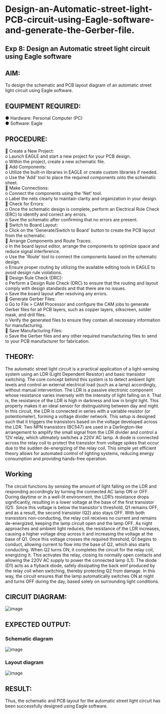 # Design-an-Automatic-street-light-PCB-circuit-using-Eagle-software-and-generate-the-Gerber-file.
## Exp 8: Design an Automatic street light circuit using Eagle software
## AIM:
To design the schematic and PCB layout diagram of an automatic street light circuit using Eagle software.
## EQUIPMENT REQUIRED:
●	Hardware: Personal Computer (PC)<br>
●	Software: Eagle<br>
## PROCEDURE:
	Create a New Project:<br>
o	Launch EAGLE and start a new project for your PCB design.<br>
o	Within the project, create a new schematic file.<br>
	Add Components:<br>
o	Utilize the built-in libraries in EAGLE or create custom libraries if needed.<br>
o	Use the 'Add' tool to place the required components onto the schematic sheet.<br>
	Make Connections:<br>
o	Connect the components using the 'Net' tool.<br>
o	Label the nets clearly to maintain clarity and organization in your design.<br>
	Check for Errors:<br>
o	Once the schematic design is complete, perform an Electrical Rule Check (ERC) to identify and correct any errors.<br>
o	Save the schematic after confirming that no errors are present.<br>
	Switch to Board Layout:<br>
o	Click on the 'Generate/Switch to Board' button to create the PCB layout from the schematic.<br>
	Arrange Components and Route Traces:<br>
o	In the board layout editor, arrange the components to optimize space and reduce signal interference.<br>
o	Use the 'Route' tool to connect the components based on the schematic design.<br>
o	Ensure proper routing by utilizing the available editing tools in EAGLE to avoid design rule violations.<br>
	Design Rule Check (DRC):<br>
o	Perform a Design Rule Check (DRC) to ensure that the routing and layout comply with design standards and that there are no issues.<br>
o	Save the board layout after resolving any errors.<br>
	Generate Gerber Files:<br>
o	Go to File > CAM Processor and configure the CAM jobs to generate Gerber files for all PCB layers, such as copper layers, silkscreen, solder mask, and drill files.<br>
o	Verify the generated files to ensure they contain all necessary information for manufacturing.<br>
	Save Manufacturing Files:<br>
o	Save the Gerber files and any other required manufacturing files to send to your PCB manufacturer for fabrication.<br>

## THEORY:
The automatic street light circuit is a practical application of a light-sensing system using an LDR (Light Dependent Resistor) and basic transistor switching. The core concept behind this system is to detect ambient light levels and control an external electrical load (such as a lamp) accordingly, without manual intervention. The LDR is a passive electronic component whose resistance varies inversely with the intensity of light falling on it. That is, the resistance of the LDR is high in darkness and low in bright light. This property makes it an ideal sensor for distinguishing between day and night. In this circuit, the LDR is connected in series with a variable resistor (or potentiometer), forming a voltage divider network. This setup is designed such that it triggers the transistors based on the voltage developed across the LDR. Two NPN transistors (BC547) are used in a Darlington-like arrangement to amplify the small signal from the LDR divider and control a 12V relay, which ultimately switches a 220V AC lamp. A diode is connected across the relay coil to protect the transistor from voltage spikes that occur due to the sudden de-energizing of the relay coil. This simple yet efficient theory allows for automated control of lighting systems, reducing energy consumption and providing hands-free operation.
## Working
The circuit functions by sensing the amount of light falling on the LDR and responding accordingly by turning the connected AC lamp ON or OFF. During daytime or in a well-lit environment, the LDR’s resistance drops significantly, resulting in a lower voltage at the base of the first transistor (Q1). Since this voltage is below the transistor's threshold, Q1 remains OFF, and as a result, the second transistor (Q2) also stays OFF. With both transistors non-conducting, the relay coil receives no current and remains de-energized, keeping the lamp circuit open and the lamp OFF. As night approaches and ambient light reduces, the resistance of the LDR increases, causing a higher voltage drop across it and increasing the voltage at the base of Q1. Once this voltage crosses the required threshold, Q1 begins to conduct, allowing current to flow into the base of Q2, which also starts conducting. When Q2 turns ON, it completes the circuit for the relay coil, energizing it. This activates the relay, closing its normally open contacts and allowing the 220V AC supply to power the connected lamp (L1). The diode (D1) acts as a flyback diode, safely dissipating the back emf produced by the relay coil when switching, thereby protecting Q2 from damage. In this way, the circuit ensures that the lamp automatically switches ON at night and turns OFF during the day, based solely on surrounding light conditions.
## CIRCUIT DIAGRAM:
![image](https://github.com/user-attachments/assets/72aa69d2-792f-46bc-810e-50b25a13864f)

## EXPECTED OUTPUT:
### Schematic diagram

![image](https://github.com/user-attachments/assets/ced0aa54-7540-4ff7-9ed2-f02e02baadce)

 
### Layout diagram
![image](https://github.com/user-attachments/assets/053265f1-323c-48c8-acf3-f0e3b5fb2bd9)

 
## RESULT:
Thus, the schematic and PCB layout for the automatic street light circuit has been successfully designed using Eagle software.
